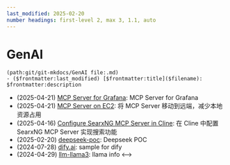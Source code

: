 ```yaml
---
last_modified: 2025-02-20
number headings: first-level 2, max 3, 1.1, auto
---
```


# GenAI

```expander
(path:git/git-mkdocs/GenAI file:.md)
- ($frontmatter:last_modified) [$frontmatter:title]($filename): $frontmatter:description
```
- (2025-04-21) [MCP Server for Grafana](grafana-mcp-server): MCP Server for Grafana
- (2025-04-21) [MCP Server on EC2](build-mcp-server-on-ec2): 将 MCP Server 移动到远端，减少本地资源占用
- (2025-04-16) [Configure SearxNG MCP Server in Cline](searxng-mcp-server-for-cline): 在 Cline 中配置 SearxNG MCP Server 实现搜索功能
- (2025-02-20) [deepseek-poc](deepseek-poc): Deepseek POC
- (2024-07-28) [dify.ai](dify-sample): sample for dify
- (2024-04-29) [llm-llama3](llm-llama2-llama3): llama info
<-->




